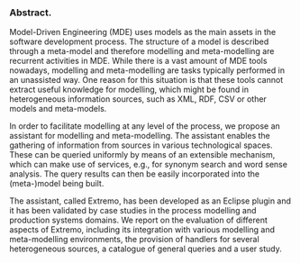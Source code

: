 ### Abstract.
Model-Driven Engineering (MDE) uses models as the main assets in the software development process. The structure of a model is described through a meta-model and therefore modelling and meta-modelling are recurrent activities in MDE. While there is a vast amount of MDE tools nowadays, modelling and meta-modelling are tasks typically performed in an unassisted way. One reason for this situation is that these tools cannot extract useful knowledge for modelling, which might be found in heterogeneous information sources, such as XML, RDF, CSV or other models and meta-models.

In order to facilitate modelling at any level of the process, we propose an assistant for modelling and meta-modelling. The assistant enables the gathering of information from sources in various technological spaces. These can be queried uniformly by means of an extensible mechanism, which can make use of services, e.g., for synonym search and word sense analysis. The query results can then be easily incorporated into the (meta-)model being built.

The assistant, called Extremo, has been developed as an Eclipse plugin and it has been validated by case studies in the process modelling and production systems domains. We report on the evaluation of different aspects of Extremo, including its integration with various modelling and meta-modelling environments, the provision of handlers for several heterogeneous sources, a catalogue of general queries and a user study.
